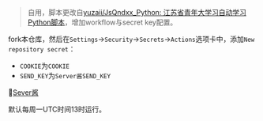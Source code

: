 > 自用，脚本更改自[yuzaii/JsQndxx_Python: 江苏省青年大学习自动学习Python脚本](https://github.com/yuzaii/JsQndxx_Python)，增加workflow与secret key配置。

fork本仓库，然后在`Settings`→`Security`→`Secrets`→`Actions`选项卡中，添加`New repository secret`：

- `COOKIE`为`COOKIE`
- `SEND_KEY`为`Server酱SEND_KEY`

🎈[Sever酱](https://sct.ftqq.com/sendkey)

默认每周一UTC时间13时运行。
